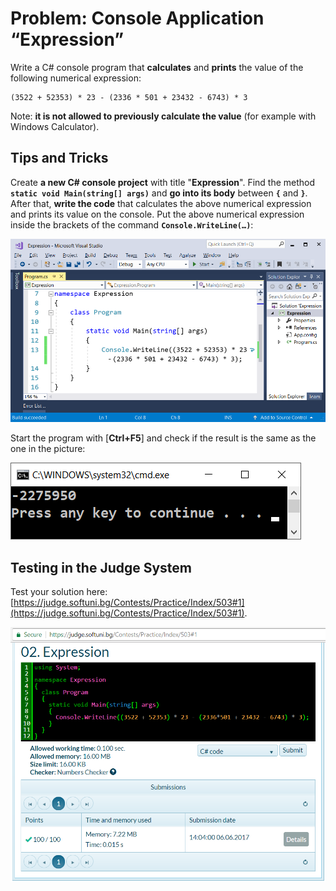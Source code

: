 # Problem: Console Application “Expression”

Write a C# console program that **calculates** and **prints** the value of the following numerical expression:

```
(3522 + 52353) * 23 - (2336 * 501 + 23432 - 6743) * 3
```

Note: **it is not allowed to previously calculate the value** (for example with Windows Calculator).

## Tips and Tricks

Create **a new  C# console project** with title "**Expression**". Find the method **``static void Main(string[] args)``** and **go into its body** between **`{`** and **`}`**. After that, **write the code** that calculates the above numerical expression and prints its value on the console. Put the above numerical expression inside the brackets of the command **``Console.WriteLine(…)``**:

![](/assets/chapter-1-images/02.Expression-01.png)

Start the program with [**Ctrl+F5**] and check if the result is the same as the one in the picture:

![](/assets/chapter-1-images/02.Expression-02.png)

## Testing in the Judge System

Test your solution here: [https://judge.softuni.bg/Contests/Practice/Index/503#1](https://judge.softuni.bg/Contests/Practice/Index/503#1).

![](/assets/chapter-1-images/02.Expression-03.png)
